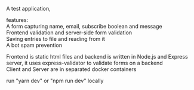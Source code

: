 A test application,

features:  
A form capturing name, email, subscribe boolean and message  
Frontend validation and server-side form validation  
Saving entries to file and reading from it  
A bot spam prevention

Frontend is static html files and backend is written in Node.js and Express server, it uses express-validator to validate forms on a backend  
Client and Server are in separated docker containers  

run "yarn dev" or "npm run dev" locally
